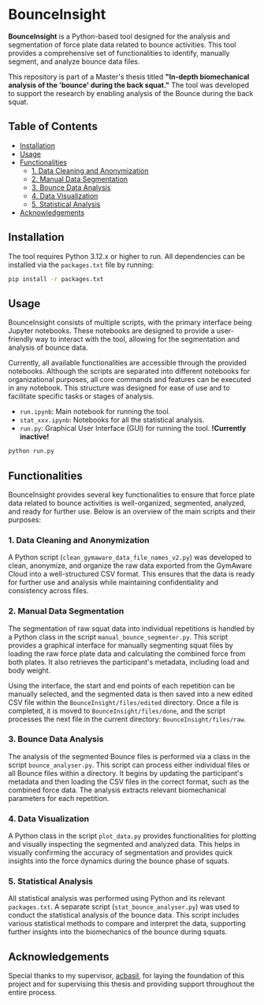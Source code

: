 
# BounceInsight

**BounceInsight** is a Python-based tool designed for the analysis and segmentation of force plate data related to bounce activities. This tool provides a comprehensive set of functionalities to identify, manually segment, and analyze bounce data files.

This repository is part of a Master's thesis titled **"In-depth biomechanical analysis of the 'bounce' during the back squat."** The tool was developed to support the research by enabling analysis of the Bounce during the back squat.

## Table of Contents
- [Installation](#installation)
- [Usage](#usage)
- [Functionalities](#functionalities)
  - [1. Data Cleaning and Anonymization](#1-data-cleaning-and-anonymization)
  - [2. Manual Data Segmentation](#2-manual-data-segmentation)
  - [3. Bounce Data Analysis](#3-bounce-data-analysis)
  - [4. Data Visualization](#4-data-visualization)
  - [5. Statistical Analysis](#5-statistical-analysis)
- [Acknowledgements](#acknowledgements)

## Installation

The tool requires Python 3.12.x or higher to run. All dependencies can be installed via the `packages.txt` file by running:

```bash
pip install -r packages.txt
```

## Usage

BounceInsight consists of multiple scripts, with the primary interface being Jupyter notebooks. These notebooks are designed to provide a user-friendly way to interact with the tool, allowing for the segmentation and analysis of bounce data. 

Currently, all available functionalities are accessible through the provided notebooks. Although the scripts are separated into different notebooks for organizational purposes, all core commands and features can be executed in any notebook. This structure was designed for ease of use and to facilitate specific tasks or stages of analysis.

- `run.ipynb`: Main notebook for running the tool.
- `stat_xxx.ipynb`: Notebooks for all the statistical analysis.
- `run.py`: Graphical User Interface (GUI) for running the tool. **!Currently inactive!**

```bash
python run.py
```
## Functionalities

BounceInsight provides several key functionalities to ensure that force plate data related to bounce activities is well-organized, segmented, analyzed, and ready for further use. Below is an overview of the main scripts and their purposes:

### 1. Data Cleaning and Anonymization
A Python script (`clean_gymaware_data_file_names_v2.py`) was developed to clean, anonymize, and organize the raw data exported from the GymAware Cloud into a well-structured CSV format. This ensures that the data is ready for further use and analysis while maintaining confidentiality and consistency across files.

### 2. Manual Data Segmentation
The segmentation of raw squat data into individual repetitions is handled by a Python class in the script `manual_bounce_segmenter.py`. This script provides a graphical interface for manually segmenting squat files by loading the raw force plate data and calculating the combined force from both plates. It also retrieves the participant's metadata, including load and body weight.

Using the interface, the start and end points of each repetition can be manually selected, and the segmented data is then saved into a new edited CSV file within the `BounceInsight/files/edited` directory. Once a file is completed, it is moved to `BounceInsight/files/done`, and the script processes the next file in the current directory: `BounceInsight/files/raw`.

### 3. Bounce Data Analysis
The analysis of the segmented Bounce files is performed via a class in the script `bounce_analyser.py`. This script can process either individual files or all Bounce files within a directory. It begins by updating the participant's metadata and then loading the CSV files in the correct format, such as the combined force data. The analysis extracts relevant biomechanical parameters for each repetition.

### 4. Data Visualization
A Python class in the script `plot_data.py` provides functionalities for plotting and visually inspecting the segmented and analyzed data. This helps in visually confirming the accuracy of segmentation and provides quick insights into the force dynamics during the bounce phase of squats.

### 5. Statistical Analysis
All statistical analysis was performed using Python and its relevant `packages.txt`. A separate script (`stat_bounce_analyser.py`) was used to conduct the statistical analysis of the bounce data. This script includes various statistical methods to compare and interpret the data, supporting further insights into the biomechanics of the bounce during squats.



## Acknowledgements

Special thanks to my supervisor, [acbasil](https://github.com/acbasil), for laying the foundation of this project and for supervising this thesis and providing support throughout the entire process.
